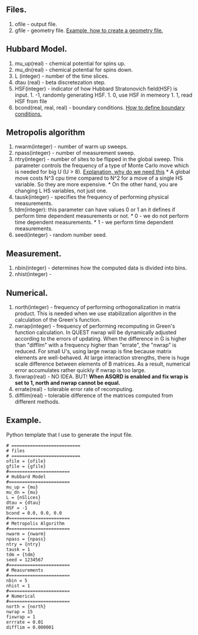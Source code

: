 ## Files. ##
  1. ofile - output file.
  1. gfile - geometry file. [Example, how to create a geometry file.](https://code.google.com/p/quest-qmc/wiki/Lieb_lattice_tutorial)

## Hubbard Model. ##
  1. mu\_up(real) - chemical potential for spins up.
  1. mu\_dn(real) - chemical potential for spins down.
  1. L (integer) - number of the time slices.
  1. dtau (real) - beta discretezation step.
  1. HSF(integer) - indicator of how Hubbard Stratonovich field(HSF) is input.
    1. -1, randomly generating HSF.
    1. 0, use HSF in memeory
    1. 1, read HSF from file
  1. bcond(real, real, real) - boundary conditions. [How to define boundary conditions.](https://code.google.com/p/quest-qmc/wiki/BoundaryConditions)

## Metropolis algorithm ##
  1. nwarm(integer) - number of warm up sweeps.
  1. npass(integer) - number of measurement sweep.
  1. ntry(integer) - number of sites to be flipped in the global sweep. This parameter controls the frequency of a type of Monte Carlo move which is needed for big U (U > 8). [Explanation, why do we need this](http://prb.aps.org/abstract/PRB/v44/i19/p10502_1)
    * A global move costs N^3
cpu time compared to
N^2 for a move of a single HS variable. So they are more expensive.
    * On the other hand, you are changing L HS variables, not just one.
  1. tausk(integer) - specifies the frequency of performing physical measurements.
  1. tdm(integer): this parameter can have values 0 or 1 an it defines if perform time dependent measurements or not.
    * 0 - we do not perform time dependent measurements.
    * 1 - we perform time dependent measurements.
  1. seed(integer) - random number seed.
## Measurement. ##
  1. nbin(integer) - determines how the computed data is divided into bins.
  1. nhist(integer) -
## Numerical. ##
  1. north(integer) - frequency of performing orthogonalization in matrix product. This is needed when we use stabilization algorithm in the calculation of the Green's function.
  1. nwrap(integer) - frequency of performing recomputing in Green's function calculation. In QUEST nwrap will be dynamically adjusted according to the errors of updating. When the difference in G is higher than "difflim" with a frequency higher than "errate", the "nwrap" is reduced. For small U's, using large nwrap is fine because matrix elements are well-behaved. At large interaction strengths, there is huge scale difference between elements of B  matrices. As a result, numerical error accumulates rather quickly if nwrap is too large.
  1. fixwrap(real) - NO IDEA. BUT! **When ASQRD is enabled and fix wrap is set to 1, north and nwrap cannot be equal.**
  1. errate(real) - tolerable error rate of recomputing.
  1. difflim(real) - tolerable difference of the matrices computed from different methods.

## Example. ##
Python template that I use to generate the input file.

```
# ==========================
# files
# ==========================
ofile = {ofile}
gfile = {gfile}
#=======================
# Hubbard Model
#=======================
mu_up = {mu}
mu_dn = {mu}
L = {nSlices}
dtau = {dtau}
HSF = -1
bcond = 0.0, 0.0, 0.0
#=======================
# Metropolis Algorithm
#=======================
nwarm = {nwarm}
npass = {npass}
ntry = {ntry}
tausk = 1
tdm = {tdm}
seed = 1234567
#=======================
# Measurements
#=======================
nbin = 5
nhist = 1
#=======================
# Numerical
#=======================
north = {north}
nwrap = 15
fixwrap = 1
errrate = 0.01
difflim = 0.000001
```